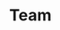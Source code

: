 ---
title: "Team"
metatitle: "Team - Netspective"
type: "team"
keywords: "Medical Technology, Healthcare & Government IT"
description: "Medical Technology, Healthcare & Government IT"
---